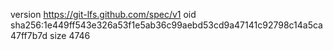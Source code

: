 version https://git-lfs.github.com/spec/v1
oid sha256:1e449ff543e326a53f1e5ab36c99aebd53cd9a47141c92798c14a5ca47ff7b7d
size 4746
